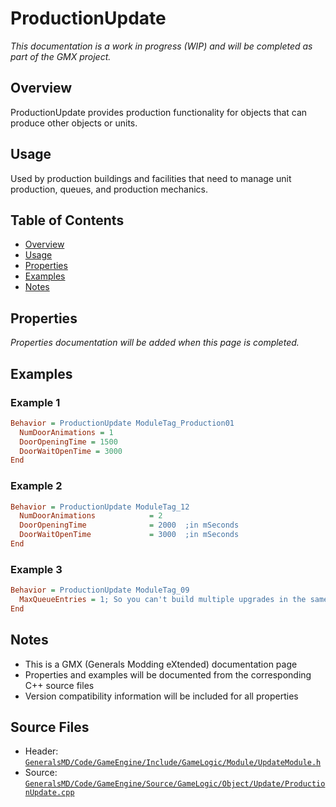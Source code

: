 # ProductionUpdate

*This documentation is a work in progress (WIP) and will be completed as part of the GMX project.*

## Overview

ProductionUpdate provides production functionality for objects that can produce other objects or units.

## Usage

Used by production buildings and facilities that need to manage unit production, queues, and production mechanics.

## Table of Contents

- [Overview](#overview)
- [Usage](#usage)
- [Properties](#properties)
- [Examples](#examples)
- [Notes](#notes)

## Properties

*Properties documentation will be added when this page is completed.*

## Examples

### Example 1
```ini
Behavior = ProductionUpdate ModuleTag_Production01
  NumDoorAnimations = 1
  DoorOpeningTime = 1500
  DoorWaitOpenTime = 3000
End
```

### Example 2
```ini
Behavior = ProductionUpdate ModuleTag_12
  NumDoorAnimations            = 2
  DoorOpeningTime              = 2000  ;in mSeconds
  DoorWaitOpenTime             = 3000  ;in mSeconds
End
```

### Example 3
```ini
Behavior = ProductionUpdate ModuleTag_09
  MaxQueueEntries = 1; So you can't build multiple upgrades in the same frame
End
```

## Notes

- This is a GMX (Generals Modding eXtended) documentation page
- Properties and examples will be documented from the corresponding C++ source files
- Version compatibility information will be included for all properties

## Source Files

- Header: [`GeneralsMD/Code/GameEngine/Include/GameLogic/Module/UpdateModule.h`](../../GeneralsMD/Code/GameEngine/Include/GameLogic/Module/UpdateModule.h)
- Source: [`GeneralsMD/Code/GameEngine/Source/GameLogic/Object/Update/ProductionUpdate.cpp`](../../GeneralsMD/Code/GameEngine/Source/GameLogic/Object/Update/ProductionUpdate.cpp)

